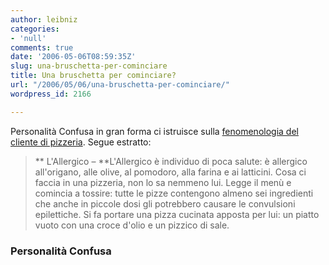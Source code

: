 ```yaml
---
author: leibniz
categories:
- 'null'
comments: true
date: '2006-05-06T08:59:35Z'
slug: una-bruschetta-per-cominciare
title: Una bruschetta per cominciare?
url: "/2006/05/06/una-bruschetta-per-cominciare/"
wordpress_id: 2166

---
```

Personalità Confusa in gran forma ci istruisce sulla [fenomenologia del cliente di pizzeria](http://personalitaconfusa.splinder.com/1146872667#7968459). Segue estratto:


> ** L'Allergico – **L'Allergico è individuo di poca salute: è allergico all'origano, alle olive, al pomodoro, alla farina e ai latticini. Cosa ci faccia in una pizzeria, non lo sa nemmeno lui. Legge il menù e comincia a tossire: tutte le pizze contengono almeno sei ingredienti che anche in piccole dosi gli potrebbero causare le convulsioni epilettiche. Si fa portare una pizza cucinata apposta per lui: un piatto vuoto con una croce d'olio e un pizzico di sale.




### Personalità Confusa
